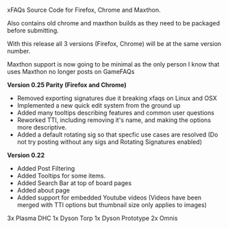 xFAQs Source Code for Firefox, Chrome and Maxthon.

Also contains old chrome and maxthon builds as they need to be packaged before submitting.

With this release all 3 versions (Firefox, Chrome) will be at the same version number.

Maxthon support is now going to be minimal as the only person I know that uses Maxthon no longer posts on GameFAQs

**Version 0.25 Parity (Firefox and Chrome)**
* Removed exporting signatures due it breaking xfaqs on Linux and OSX
* Implemented a new quick edit system from the ground up
* Added many tooltips describing features and common user questions
* Reworked TTI, including removing it's name, and making the options more descriptive.
* Added a default rotating sig so that specfic use cases are resolved
(Do not try posting without any sigs and Rotating Signatures enabled)


**Version 0.22**
* Added Post Filtering
* Added Tooltips for some items.
* Added Search Bar at top of board pages
* Added about page
* Added support for embedded Youtube videos
(Videos have been merged with TTI options but thumbnail size only applies to images)

3x Plasma DHC
1x Dyson Torp
1x Dyson Prototype
2x Omnis
